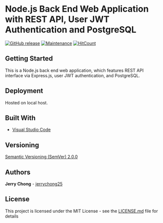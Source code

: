 # Node.js Back End Web Application with REST API, User JWT Authentication and PostgreSQL


[![GitHub release](https://img.shields.io/github/release/jerrychong25/node-express-postgres-passport-jwt.svg)](https://gitHub.com/jerrychong25/node-express-postgres-passport-jwt/releases/)
[![Maintenance](https://img.shields.io/badge/Maintained%3F-yes-green.svg)](https://github.com/jerrychong25/node-express-postgres-passport-jwt/graphs/commit-activity)
[![HitCount](http://hits.dwyl.com/jerrychong25/node-express-postgres-passport-jwt.svg)](http://hits.dwyl.com/jerrychong25/node-express-postgres-passport-jwt)

## Getting Started

This is a Node.js back end web application, which features REST API interface via Express.js, user JWT authentication, and PostgreSQL.

## Deployment

Hosted on local host.

## Built With

* [Visual Studio Code](https://code.visualstudio.com/)

## Versioning

[Semantic Versioning (SemVer) 2.0.0](http://semver.org/)

## Authors

**Jerry Chong** - [jerrychong25](https://github.com/jerrychong25)

## License

This project is licensed under the MIT License - see the [LICENSE.md](LICENSE.md) file for details
